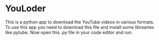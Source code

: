 # YouLoder
This is a python app to download the YouTube videos in various formats.  
To use this app you need to download this file and install some librearies like pytube. 
Now open this .py file in your code editor and run.
